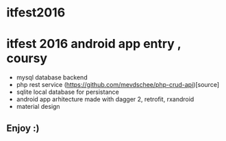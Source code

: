 # itfest2016

# itfest 2016 android app entry , coursy

* mysql database backend
* php rest service (https://github.com/mevdschee/php-crud-api)[source]
* sqlite local database for persistance
* android app arhitecture made with dagger 2, retrofit, rxandroid
* material design

## Enjoy :)
